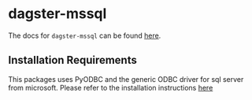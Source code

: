 # dagster-mssql

The docs for `dagster-mssql` can be found
[here](https://docs.dagster.io/_apidocs/libraries/dagster-mssql).

## Installation Requirements
This packages uses PyODBC and the generic ODBC driver for sql server from microsoft.
Please refer to the installation instructions [here](https://docs.microsoft.com/en-us/sql/connect/odbc/microsoft-odbc-driver-for-sql-server?view=sql-server-ver15)
